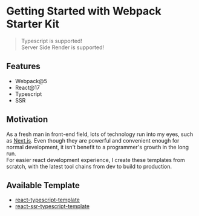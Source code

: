# Getting Started with Webpack Starter Kit

> Typescript is supported! \
> Server Side Render is supported!

## Features

- Webpack@5
- React@17
- Typescript
- SSR

## Motivation

As a fresh man in front-end field, lots of technology run into my eyes, such as [Next.js](https://github.com/vercel/next.js). Even though they are powerful and convenient enough for normal development, it isn't benefit to a programmer's growth in the long run.\
For easier react development experience, I create these templates from scratch, with the latest tool chains from dev to build to production.

## Available Template

- [react-typescript-template](./packages/react-typescript-template/)
- [react-ssr-typescript-template](./packages/react-ssr-typescript-template/)

